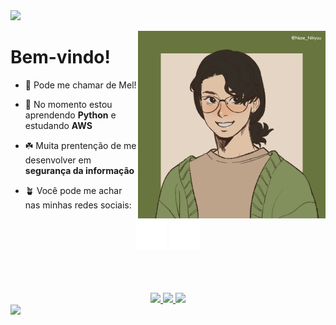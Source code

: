<img src="https://capsule-render.vercel.app/api?type=Waving&color=68753e&fontColor=ffffff&height=200&section=header&text=Olá%20!&fontSize=60&animation=fadeIn&fontAlignY=40" />

<p align="left">
<img align="right" alt="minha imagem" width="300" src="assets/imagem01.png">
<h1>Bem-vindo!</h1>

- 🌿 Pode me chamar de Mel!

- 🌱 No momento estou aprendendo **Python** e estudando **AWS**

- ☘️ Muita prentenção de me desenvolver em **segurança da informação**

- 🪴 Você pode me achar nas minhas redes sociais:

<div align="center">
  <a href="https://instagram.com/mellralla"><img height="50em" src="assets/iglogo.svg" target="_blank"></a>
  <a href="https://www.linkedin.com/in/melissa-ralla/"><img height="50em" src="assets/linkedinlogo.svg" target="_blank"></a>
</div>
</p>

<br>
<br>
<br>

<div align="center">
  <a href="https://github.com/loeycism">
          <! -- github stats -->
    <img height="150em" src="https://github-readme-stats.vercel.app/api?username=Loeycism&count_private=true&include_all_commits=true&show_icons=false&&title_color=969664&text_color=969664&bg_color=22272e&cache_seconds=1800&locale=en&hide_border=false&show_owner=true">
           <! -- language use -->
    <img height="150em" src="https://github-readme-stats.vercel.app/api/top-langs/?username=Loeycism&theme=ayu-mirage&hide_border=false&&layout=compact&title_color=969664&text_color=969664&bg_color=22272e&cache_seconds=1800&locale=en">
           <! -- streak -->
    <img height="180em" src="https://github-readme-streak-stats.herokuapp.com?user=loeycism&background=22272E&ring=969664&fire=E3E398&stroke=969664&currStreakLabel=E3E398&dates=969664&sideNums=E3E398&sideLabels=E3E398&currStreakNum=E3E398">
    
  </a>
</div>

<img src="https://capsule-render.vercel.app/api?type=Waving&color=68753e&fontColor=e5d5c5&height=150&section=footer&animation=fadeIn" />

